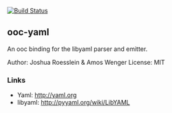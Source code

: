 
[![Build Status](https://secure.travis-ci.org/nddrylliog/ooc-yaml.png?branch=master)](https://travis-ci.org/nddrylliog/ooc-yaml)

## ooc-yaml

An ooc binding for the libyaml parser and emitter.

Author: Joshua Roesslein & Amos Wenger
License: MIT

### Links

  * Yaml: <http://yaml.org>
  * libyaml: http://pyyaml.org/wiki/LibYAML
